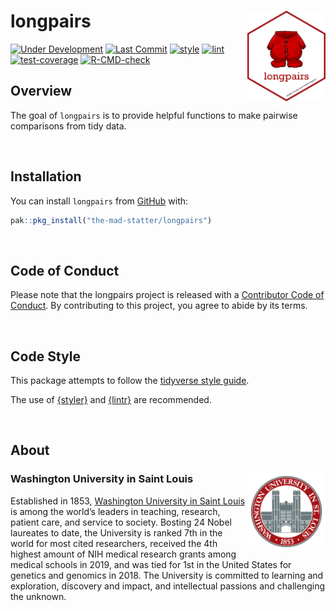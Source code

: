 
<!-- README.md is generated from README.Rmd. Please edit that file -->

# longpairs <img src="man/figures/longpairs_hex.png" align="right" width="125px" />

<!-- badges: start -->

[![Under
Development](https://img.shields.io/badge/status-under%20development-red.svg)](https://github.com/the-mad-statter/longpairs)
[![Last
Commit](https://img.shields.io/github/last-commit/the-mad-statter/longpairs.svg)](https://github.com/the-mad-statter/longpairs/commits/main)
[![style](https://github.com/the-mad-statter/longpairs/actions/workflows/style.yaml/badge.svg)](https://github.com/the-mad-statter/longpairs/actions/workflows/style.yaml)
[![lint](https://github.com/the-mad-statter/longpairs/actions/workflows/lint.yaml/badge.svg)](https://github.com/the-mad-statter/longpairs/actions/workflows/lint.yaml)
[![test-coverage](https://github.com/the-mad-statter/longpairs/actions/workflows/test-coverage.yaml/badge.svg)](https://github.com/the-mad-statter/longpairs/actions/workflows/test-coverage.yaml)
[![R-CMD-check](https://github.com/the-mad-statter/longpairs/actions/workflows/R-CMD-check.yaml/badge.svg)](https://github.com/the-mad-statter/longpairs/actions/workflows/R-CMD-check.yaml)
<!-- badges: end -->

## Overview

The goal of `longpairs` is to provide helpful functions to make pairwise
comparisons from tidy data.

<br />

## Installation

You can install `longpairs` from
[GitHub](https://github.com/the-mad-statter/longpairs) with:

``` r
pak::pkg_install("the-mad-statter/longpairs")
```

<br />

## Code of Conduct

Please note that the longpairs project is released with a [Contributor
Code of
Conduct](https://contributor-covenant.org/version/2/0/CODE_OF_CONDUCT.html).
By contributing to this project, you agree to abide by its terms.

<br />

## Code Style

This package attempts to follow the [tidyverse style
guide](https://style.tidyverse.org/index.html).

The use of [{styler}](https://github.com/r-lib/styler) and
[{lintr}](https://github.com/r-lib/lintr) are recommended.

<br />

## About

### Washington University in Saint Louis <img src="man/figures/brookings_seal.png" align="right" width="125px"/>

Established in 1853, [Washington University in Saint
Louis](https://www.wustl.edu) is among the world’s leaders in teaching,
research, patient care, and service to society. Bosting 24 Nobel
laureates to date, the University is ranked 7th in the world for most
cited researchers, received the 4th highest amount of NIH medical
research grants among medical schools in 2019, and was tied for 1st in
the United States for genetics and genomics in 2018. The University is
committed to learning and exploration, discovery and impact, and
intellectual passions and challenging the unknown.
